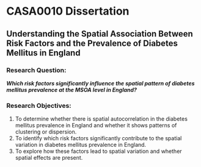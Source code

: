 # CASA0010 Dissertation

## Understanding the Spatial Association Between Risk Factors and the Prevalence of Diabetes Mellitus in England

### Research Question:

***Which risk factors significantly influence the spatial pattern of diabetes mellitus prevalence at the MSOA level in England?***

### Research Objectives:

1) To determine whether there is spatial autocorrelation in the diabetes mellitus prevalence in England and whether it shows patterns of clustering or dispersion.
2) To identify which risk factors significantly contribute to the spatial variation in diabetes mellitus prevalence in England.
3) To explore how these factors lead to spatial variation and whether spatial effects are present.
